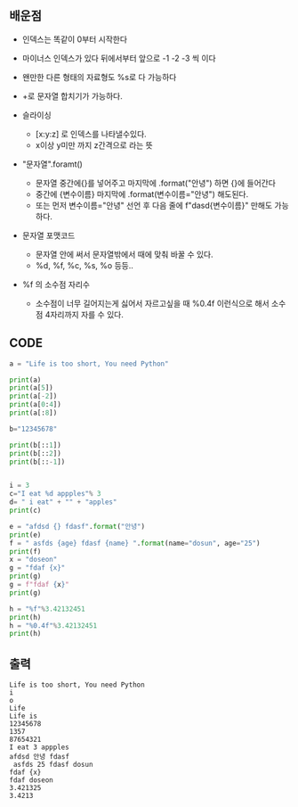 ## 배운점
* 인덱스는 똑같이 0부터 시작한다
* 마이너스 인덱스가 있다 뒤에서부터 앞으로 -1 -2 -3 씩 이다
* 왠만한 다른 형태의 자료형도 %s로 다 가능하다
* +로 문자열 합치기가 가능하다.
* 슬라이싱
  * [x:y:z] 로 인덱스를 나타낼수있다.
  * x이상 y미만 까지 z간격으로 라는 뜻
* "문자열".foramt()
  * 문자열 중간에{}를 넣어주고 마지막에 .format("안녕") 하면 {}에 들어간다
  * 중간에 {변수이름} 마지막에 .format(변수이름="안녕") 해도된다.
  * 또는 먼저 변수이름="안녕" 선언 후 다음 줄에 f"dasd{변수이름}" 만해도 가능하다.

* 문자열 포맷코드
  * 문자열 안에 써서 문자열밖에서 때에 맞춰 바꿀 수 있다.
  * %d, %f, %c, %s, %o 등등.. 

* %f 의 소수점 자리수
  * 소수점이 너무 길어지는게 싫어서 자르고싶을 때 %0.4f 이런식으로 해서 소수점 4자리까지 자를 수 있다.


## CODE
```py
a = "Life is too short, You need Python"

print(a)
print(a[5])
print(a[-2])
print(a[0:4])
print(a[:8])

b="12345678"

print(b[::1])
print(b[::2])
print(b[::-1])


i = 3
c="I eat %d appples"% 3
d= " i eat" + "" + "apples"
print(c)

e = "afdsd {} fdasf".format("안녕")
print(e)
f = " asfds {age} fdasf {name} ".format(name="dosun", age="25")
print(f)
x = "doseon"
g = "fdaf {x}"
print(g)
g = f"fdaf {x}"
print(g)

h = "%f"%3.42132451
print(h)
h = "%0.4f"%3.42132451
print(h)
```

## 출력
```
Life is too short, You need Python
i
o
Life
Life is
12345678
1357
87654321
I eat 3 appples
afdsd 안녕 fdasf
 asfds 25 fdasf dosun
fdaf {x}
fdaf doseon
3.421325
3.4213
```
